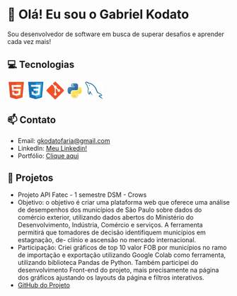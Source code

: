 # 👋 Olá! Eu sou o Gabriel Kodato
Sou  desenvolvedor de software em busca de superar desafios e aprender cada vez mais!

## 💻 Tecnologias 
<div>
   <img src="https://github.com/devicons/devicon/blob/master/icons/html5/html5-original.svg" width='40' height='40'/>
  <img src="https://github.com/devicons/devicon/blob/master/icons/css3/css3-original.svg" width='40' height='40'/>
  <img src="https://github.com/devicons/devicon/blob/master/icons/git/git-original.svg" width='40' height='40'/>
  <img src="https://github.com/devicons/devicon/blob/master/icons/python/python-original.svg" width='40' height='40'/>
  <img src="https://github.com/devicons/devicon/blob/master/icons/mysql/mysql-original.svg" width='40' height='40'/>
</div>
   
 
## 📫 Contato
- Email: gkodatofaria@gmail.com
- LinkedIn: [Meu Linkedin!](https://www.linkedin.com/in/gabriel-kodato-b745742b8/)
- Portfólio: [Clique aqui](https://portfolio-c4e9.vercel.app/)

## 🚀 Projetos
- Projeto API Fatec - 1 semestre DSM - Crows
- Objetivo:  o objetivo é criar uma plataforma web que oferece uma análise de desempenhos
dos municípios de São Paulo sobre dados do comércio exterior, utilizando dados abertos do
Ministério do Desenvolvimento, Indústria, Comércio e serviços.
A ferramenta permitirá que tomadores de decisão identifiquem municípios em estagnação, de-
clínio e ascensão no mercado internacional.
- Participação: Criei gráficos de top 10 valor FOB por municípios no ramo de importação e
exportação utilizando Google Colab como ferramenta, utilizando biblioteca Pandas de Python.
Também participei do desenvolvimento Front-end do projeto, mais precisamente na página dos
gráficos ajustando os layouts da página e filtros interativos.
-  [GitHub do Projeto](https://github.com/arthur-oliver/API-Crows)






